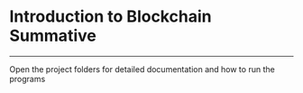 # **Introduction to Blockchain Summative**  
---

Open the project folders for detailed documentation and how to run the programs

